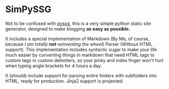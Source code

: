 # SimPySSG

Not to be confused with [pyssg](https://github.com/luevano/pyssg), this is a very simple python static site generator, designed to make blogging **as easy as possible.**

It includes a special implementation of Markdown (By Me, of course, because *I am totally **not** reinventing the wheel*) Parser (Without HTML support). This implementation includes syntactic sugar to make your life much easier by converting things in markdown that need HTML tags to custom tags in custom delimiters, so your pinky and index finger won't hurt when typing angle brackets for 4 hours a day.

It (should) include support for parsing entire folders with subfolders into HTML, ready for production.
Jinja2 support is projected.
